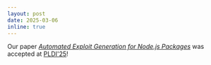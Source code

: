```yaml
---
layout: post
date: 2025-03-06
inline: true
---
```


Our paper <i><a href="/assets/pdf/marques2025-explodejs.pdf">Automated Exploit Generation for Node.js Packages</a></i> was accepted at <a href="https://pldi25.sigplan.org/">PLDI'25</a>!
